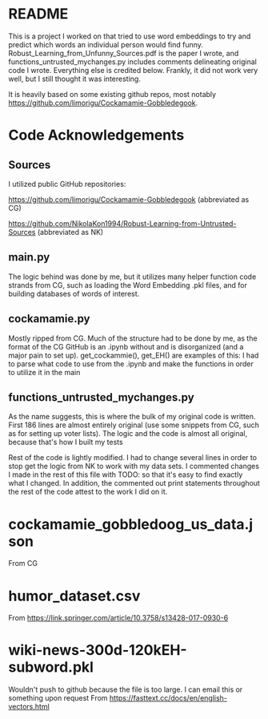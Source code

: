 # README

This is a project I worked on that tried to use word embeddings to try and predict which words an individual person would find funny. Robust_Learning_from_Unfunny_Sources.pdf is the paper I wrote, and functions_untrusted_mychanges.py includes comments delineating original code I wrote. Everything else is credited below. Frankly, it did not work very well, but I still thought it was interesting.

It is heavily based on some existing github repos, most notably https://github.com/limorigu/Cockamamie-Gobbledegook.

# Code Acknowledgements

## Sources
I utilized public GitHub repositories: 

https://github.com/limorigu/Cockamamie-Gobbledegook (abbreviated as CG)

https://github.com/NikolaKon1994/Robust-Learning-from-Untrusted-Sources (abbreviated as NK)

## main.py
The logic behind was done by me, but it utilizes many helper function code strands from CG, such as loading the Word Embedding .pkl files, and for building databases of words of interest.

## cockamamie.py
Mostly ripped from CG. Much of the structure had to be done by me, as the format of the CG GitHub is an .ipynb without and is disorganized (and a major pain to set up). get_cockammie(), get_EH() are examples of this: I had to parse what code to use from the .ipynb and make the functions in order to utilize it in the main

## functions_untrusted_mychanges.py
As the name suggests, this is where the bulk of my original code is written. First 186 lines are almost entirely original (use some snippets from CG, such as for setting up voter lists). The logic and the code is almost all original, because that's how I built my tests

Rest of the code is lightly modified. I had to change several lines in order to stop get the logic from NK to work with my data sets. I commented changes I made in the rest of this file with TODO: so that it's easy to find exactly what I changed. In addition, the commented out print statements throughout the rest of the code attest to the work I did on it.

# cockamamie_gobbledoog_us_data.json
From CG

# humor_dataset.csv
From https://link.springer.com/article/10.3758/s13428-017-0930-6

# wiki-news-300d-120kEH-subword.pkl
Wouldn't push to github because the file is too large. I can email this or something upon request
From https://fasttext.cc/docs/en/english-vectors.html
